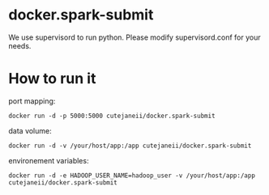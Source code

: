 # docker.spark-submit

We use supervisord to run python.
Please modify supervisord.conf for your needs.

# How to run it
port mapping:
<pre><code>docker run -d -p 5000:5000 cutejaneii/docker.spark-submit</code></pre>

data volume:
<pre><code>docker run -d -v /your/host/app:/app cutejaneii/docker.spark-submit</code></pre>

environement variables:
<pre><code>docker run -d -e HADOOP_USER_NAME=hadoop_user -v /your/host/app:/app cutejaneii/docker.spark-submit</code></pre>
